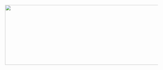
<a href="https://www.gitanimals.org/en_US?utm_medium=image&utm_source=jlee-hypergram&utm_content=line">
  <img
    src="https://render.gitanimals.org/lines/jlee-hypergram"
    width="850"
    height="200"
  />
</a>
  
